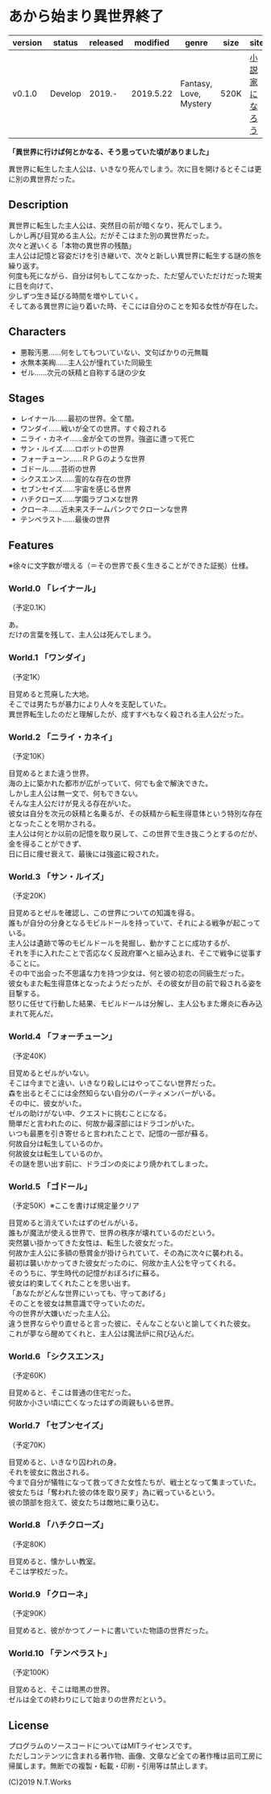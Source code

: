# あから始まり異世界終了

| version | status | released | modified | genre | size | site | contest |
| --- | --- | --- | --- | --- | --- | --- | --- |
| v0.1.0 | Develop | 2019.- | 2019.5.22 | Fantasy, Love, Mystery | 520K | [小説家になろう](https://syosetu.com/) | [HJネット小説大賞2019](http://hobbyjapan.co.jp/hjbunko/novelawards/netaward03.html) |

**「異世界に行けば何とかなる、そう思っていた頃がありました」**

異世界に転生した主人公は、いきなり死んでしまう。次に目を開けるとそこは更に別の異世界だった。

## Description

異世界に転生した主人公は、突然目の前が暗くなり、死んでしまう。  
しかし再び目覚める主人公。だがそこはまた別の異世界だった。  
次々と遅いくる「本物の異世界の残酷」  
主人公は記憶と容姿だけを引き継いで、次々と新しい異世界に転生する謎の旅を繰り返す。  
何度も死にながら、自分は何もしてこなかった、ただ望んでいただけだった現実に目を向けて、  
少しずつ生き延びる時間を増やしていく。  
そしてある異世界に辿り着いた時、そこには自分のことを知る女性が存在した。

## Characters

- 悪鞍汚悪……何をしてもついていない、文句ばかりの元無職
- 水無本美綯……主人公が憧れていた同級生
- ゼル……次元の妖精と自称する謎の少女

## Stages

- レイナール……最初の世界。全て闇。
- ワンダイ……戦いが全ての世界。すぐ殺される
- ニライ・カネイ……金が全ての世界。強盗に遭って死亡
- サン・ルイズ……ロボットの世界
- フォーチューン……ＲＰＧのような世界
- ゴドール……芸術の世界
- シクスエンス……霊的な存在の世界
- セブンセイズ……宇宙を感じる世界
- ハチクローズ……学園ラブコメな世界
- クローネ……近未来スチームパンクでクローンな世界
- テンペラスト……最後の世界

## Features

※徐々に文字数が増える（＝その世界で長く生きることができた証拠）仕様。

### World.0 「レイナール」

（予定0.1K）

あ。  
だけの言葉を残して、主人公は死んでしまう。


### World.1 「ワンダイ」

（予定1K）

目覚めると荒廃した大地。  
そこでは男たちが暴力により人々を支配していた。  
異世界転生したのだと理解したが、成すすべもなく殺される主人公だった。

### World.2 「ニライ・カネイ」

（予定10K）

目覚めるとまた違う世界。  
海の上に築かれた都市が広がっていて、何でも金で解決できた。  
しかし主人公は無一文で、何もできない。  
そんな主人公だけが見える存在がいた。  
彼女は自分を次元の妖精と名乗るが、その妖精から転生得意体という特別な存在となったことを明かされる。  
主人公は何とか以前の記憶を取り戻して、この世界で生き抜こうとするのだが、金を得ることができず、  
日に日に痩せ衰えて、最後には強盗に殺された。

### World.3 「サン・ルイズ」

（予定20K）

目覚めるとゼルを確認し、この世界についての知識を得る。  
誰もが自分の分身となるモビルドールを持っていて、それによる戦争が起こっている。  
主人公は遺跡で等のモビルドールを発掘し、動かすことに成功するが、  
それを手に入れたことで否応なく反政府軍へと組み込まれ、そこで戦争に従事することに。  
その中で出会った不思議な力を持つ少女は、何と彼の初恋の同級生だった。  
彼女もまた転生得意体となったようだったが、その彼女が目の前で殺される姿を目撃する。  
怒りに任せて行動した結果、モビルドールは分解し、主人公もまた爆炎に呑み込まれて死んだ。

### World.4 「フォーチューン」

（予定40K）

目覚めるとゼルがいない。  
そこは今までと違い、いきなり殺しにはやってこない世界だった。  
森を出るとそこには全然知らない自分のパーティメンバーがいる。  
その中に、彼女がいた。  
ゼルの助けがない中、クエストに挑むことになる。  
簡単だと言われたのに、何故か最深部にはドラゴンがいた。  
いつも最悪を引き寄せると言われたことで、記憶の一部が蘇る。  
何故自分は転生しているのか。  
何故彼女は転生しているのか。  
その謎を思い出す前に、ドラゴンの炎により焼かれてしまった。

### World.5 「ゴドール」

（予定50K）※ここを書けば規定量クリア

目覚めると消えていたはずのゼルがいる。  
誰もが魔法が使える世界で、世界の秩序が壊れているのだという。  
突然襲い掛かってきた女性は、転生した彼女だった。  
何故か主人公に多額の懸賞金が掛けられていて、その為に次々に襲われる。  
最初は襲いかかってきた彼女だったのに、何故か主人公を守ってくれる。  
そのうちに、学生時代の記憶がおぼろげに蘇る。  
彼女は約束してくれたことを思い出す。  
「あなたがどんな世界にいっても、守ってあげる」  
そのことを彼女は無意識で守っていたのだ。  
今の世界が大嫌いだった主人公。  
違う世界ならやり直せると言った彼に、そんなことないと諭してくれた彼女。  
これが夢なら醒めてくれと、主人公は魔法炉に飛び込んだ。

### World.6 「シクスエンス」

（予定60K）

目覚めると、そこは普通の住宅だった。  
何故か小さい頃に亡くなったはずの両親もいる世界。

### World.7 「セブンセイズ」

（予定70K）

目覚めると、いきなり囚われの身。  
それを彼女に救出される。  
今まで自分が犠牲になって救ってきた女性たちが、戦士となって集まっていた。  
彼女たちは「奪われた彼の体を取り戻す」為に戦っているという。  
彼の頭部を抱えて、彼女たちは敵地に乗り込む。

### World.8 「ハチクローズ」

（予定80K）

目覚めると、懐かしい教室。  
そこは学校だった。

### World.9 「クローネ」

（予定90K）

目覚めると、彼がかつてノートに書いていた物語の世界だった。

### World.10 「テンペラスト」

（予定100K）

目覚めると、そこは暗黒の世界。  
ゼルは全ての終わりにして始まりの世界だという。

## License

プログラムのソースコードについてはMITライセンスです。  
ただしコンテンツに含まれる著作物、画像、文章など全ての著作権は凪司工房に帰属します。無断での複製・転載・印刷・引用等は禁止します。

(C)2019 N.T.Works

